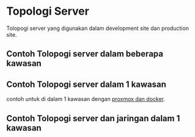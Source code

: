 # Topologi Server
Tolopogi server yang digunakan dalam development site dan production site.

## Contoh Tolopogi server dalam beberapa kawasan

## Contoh Tolopogi server dalam 1 kawasan
 contoh untuk di dalam 1 kawasan dengan [proxmox dan docker](https://github.com/bantenprov/topologi-server/blob/master/jaringan-server-kp3b.xml).
## Contoh Tolopogi server dan jaringan dalam 1 kawasan

